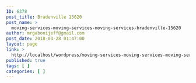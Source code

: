 ```yaml
---
ID: 6378
post_title: Bradenville 15620
post_name: >
  moving-services-moving-services-moving-services-bradenville-15620
author: mrgabonijeff@gmail.com
post_date: 2018-03-28 01:47:00
layout: page
link: >
  http://localhost/wordpress/moving-services-moving-services-moving-services-bradenville-15620/
published: true
tags: [ ]
categories: [ ]
---
```

